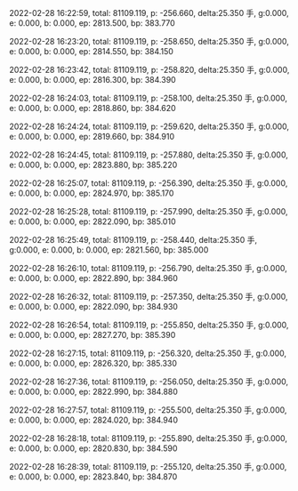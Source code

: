 2022-02-28 16:22:59, total: 81109.119, p: -256.660, delta:25.350 手, g:0.000, e: 0.000, b: 0.000, ep: 2813.500, bp: 383.770

2022-02-28 16:23:20, total: 81109.119, p: -258.650, delta:25.350 手, g:0.000, e: 0.000, b: 0.000, ep: 2814.550, bp: 384.150

2022-02-28 16:23:42, total: 81109.119, p: -258.820, delta:25.350 手, g:0.000, e: 0.000, b: 0.000, ep: 2816.300, bp: 384.390

2022-02-28 16:24:03, total: 81109.119, p: -258.100, delta:25.350 手, g:0.000, e: 0.000, b: 0.000, ep: 2818.860, bp: 384.620

2022-02-28 16:24:24, total: 81109.119, p: -259.620, delta:25.350 手, g:0.000, e: 0.000, b: 0.000, ep: 2819.660, bp: 384.910

2022-02-28 16:24:45, total: 81109.119, p: -257.880, delta:25.350 手, g:0.000, e: 0.000, b: 0.000, ep: 2823.880, bp: 385.220

2022-02-28 16:25:07, total: 81109.119, p: -256.390, delta:25.350 手, g:0.000, e: 0.000, b: 0.000, ep: 2824.970, bp: 385.170

2022-02-28 16:25:28, total: 81109.119, p: -257.990, delta:25.350 手, g:0.000, e: 0.000, b: 0.000, ep: 2822.090, bp: 385.010

2022-02-28 16:25:49, total: 81109.119, p: -258.440, delta:25.350 手, g:0.000, e: 0.000, b: 0.000, ep: 2821.560, bp: 385.000

2022-02-28 16:26:10, total: 81109.119, p: -256.790, delta:25.350 手, g:0.000, e: 0.000, b: 0.000, ep: 2822.890, bp: 384.960

2022-02-28 16:26:32, total: 81109.119, p: -257.350, delta:25.350 手, g:0.000, e: 0.000, b: 0.000, ep: 2822.090, bp: 384.930

2022-02-28 16:26:54, total: 81109.119, p: -255.850, delta:25.350 手, g:0.000, e: 0.000, b: 0.000, ep: 2827.270, bp: 385.390

2022-02-28 16:27:15, total: 81109.119, p: -256.320, delta:25.350 手, g:0.000, e: 0.000, b: 0.000, ep: 2826.320, bp: 385.330

2022-02-28 16:27:36, total: 81109.119, p: -256.050, delta:25.350 手, g:0.000, e: 0.000, b: 0.000, ep: 2822.990, bp: 384.880

2022-02-28 16:27:57, total: 81109.119, p: -255.500, delta:25.350 手, g:0.000, e: 0.000, b: 0.000, ep: 2824.020, bp: 384.940

2022-02-28 16:28:18, total: 81109.119, p: -255.890, delta:25.350 手, g:0.000, e: 0.000, b: 0.000, ep: 2820.830, bp: 384.590

2022-02-28 16:28:39, total: 81109.119, p: -255.120, delta:25.350 手, g:0.000, e: 0.000, b: 0.000, ep: 2823.840, bp: 384.870